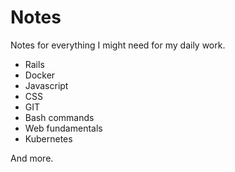 # Notes
Notes for everything I might need for my daily work. 
- Rails
- Docker
- Javascript 
- CSS
- GIT
- Bash commands
- Web fundamentals
- Kubernetes

And more.
